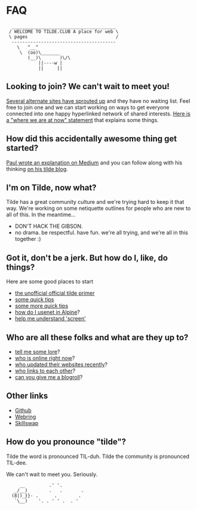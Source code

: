 # FAQ

      _______________________________________
     / WELCOME TO TILDE.CLUB A place for web \
     \ pages                                 /
      ---------------------------------------
        \   ^__^
         \  (oo)\_______
            (__)\       )\/\
                ||----w |
                ||     ||

## Looking to join? We can't wait to meet you!

[Several alternate sites have sprouted up](http://tilde.club/%7Epfhawkins/othertildes.html) and they have no waiting list. Feel free to join one and we can start working on ways to get everyone connected into one happy hyperlinked network of shared interests. [Here is a "where we are at now" statement](http://tilde.club/~ford/index.html#journal-2014-12-03) that explains some things.

## How did this accidentally awesome thing get started?

[Paul wrote an explanation on Medium](https://medium.com/message/tilde-club-i-had-a-couple-drinks-and-woke-up-with-1-000-nerds-a8904f0a2ebf) and you can follow along with his thinking [on his tilde blog](http://tilde.club/~ford/).

## I'm on Tilde, now what?

Tilde has a great community culture and we're trying hard to keep it that way. We're working on some netiquette outlines for people who are new to all of this. In the meantime... 

- DON'T HACK THE GIBSON.
- no drama. be respectful. have fun. we're all trying, and we're all in this together :)

## Got it, don't be a jerk. But how do I, like, do things?

Here are some good places to start

- [the unofficial official tilde primer](http://tilde.club/~anthonydpaul/primer.html)
- [some quick tips](http://tilde.club/~procload/)
- [some more quick tips](http://tilde.club/~pfhawkins/tipsntricks.html)
- [how do I usenet in Alpine](http://tilde.club/~cortex/usenet_in_pine.txt)? 
- [help me understand 'screen'](http://tilde.club/~jonathan/screen/)

## Who are all these folks and what are they up to? 

- [tell me some lore](http://tilde.club/~joeld/tildelore.html)?
- [who is online right now](http://tilde.club/~whitneymcn/whoville.shtml)?
- [who updated their websites recently](http://tilde.club/~delfuego/tilde.24h.html)?
- [who links to each other](http://tilde.club/~ford/social.html)?
- [can you give me a blogroll](http://tilde.club/~_/)?

## Other links
- [Github](https://github.com/tildeclub/tilde.club)
- [Webring](http://tilde.club/~harper/link.html?action=join) 
- [Skillswap](http://goo.gl/forms/LT2bDgtmwH)
 
## How do you pronounce "tilde"?

Tilde the word is pronounced TIL-duh. Tilde the community is pronounced TIL-dee.

We can't wait to meet you. Seriously.
 
 
         __         .' '.
       _/__)        .   .       .
      (8|)_}}- .      .        .
       `\__)    '. . ' ' .  . '

